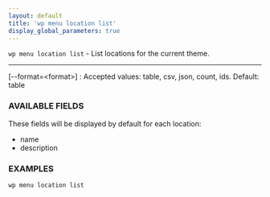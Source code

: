 ```yaml
---
layout: default
title: 'wp menu location list'
display_global_parameters: true
---
```


`wp menu location list` - List locations for the current theme.

<hr />

[\--format=&lt;format&gt;]
: Accepted values: table, csv, json, count, ids. Default: table

### AVAILABLE FIELDS

These fields will be displayed by default for each location:

* name
* description

### EXAMPLES

    wp menu location list



